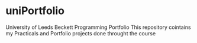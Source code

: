 # uniPortfolio
 University of Leeds Beckett Programming Portfolio
This repository cointains my Practicals and Portfolio projects done throught the course
